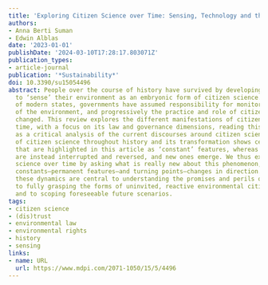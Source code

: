 ```yaml
---
title: 'Exploring Citizen Science over Time: Sensing, Technology and the Law'
authors:
- Anna Berti Suman
- Edwin Alblas
date: '2023-01-01'
publishDate: '2024-03-10T17:28:17.803071Z'
publication_types:
- article-journal
publication: '*Sustainability*'
doi: 10.3390/su15054496
abstract: People over the course of history have survived by developing their ability
  to ‘sense’ their environment as an embryonic form of citizen science. With the emergence
  of modern states, governments have assumed responsibility for monitoring the quality
  of the environment, and progressively the practice and role of citizen science has
  changed. This review explores the different manifestations of citizen science over
  time, with a focus on its law and governance dimensions, reading this evolution
  as a critical analysis of the current discourses around citizen science. The evolution
  of citizen science throughout history and its transformation shows certain patterns
  that are highlighted in this article as ‘constant’ features, whereas other features
  are instead interrupted and reversed, and new ones emerge. We thus examined citizen
  science over time by asking what is really new about this phenomenon, focusing on
  constants—permanent features—and turning points—changes in direction. We argue that
  these dynamics are central to understanding the promises and perils of the practice,
  to fully grasping the forms of uninvited, reactive environmental citizen science
  and to scoping foreseeable future scenarios.
tags:
- citizen science
- (dis)trust
- environmental law
- environmental rights
- history
- sensing
links:
- name: URL
  url: https://www.mdpi.com/2071-1050/15/5/4496
---
```

